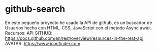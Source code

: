 # github-search
En este pequeño proyecto he usado la API de github, es un buscador de Usuarios hecho con HTML, CSS, JavaScript con el metodo Async await.
Recursos:
API GITHUB:  https://docs.github.com/en/rest/overview/resources-in-the-rest-api
AVATAR:  https://www.iconfinder.com
